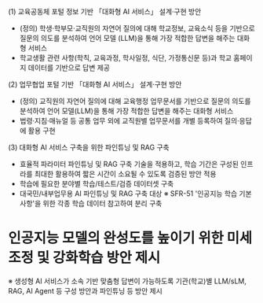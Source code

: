 (1) 교육공동체 포털 정보 기반 「대화형 AI 서비스」 설계·구현 방안
- (정의) 학생·학부모·교직원의 자연어 질의에 대해 학교정보, 교육소식 등을 기반으로 질문의 의도를 분석하여 언어 모델 (LLM)을 통해 가장 적합한 답변을 해주는 대화형 서비스
- 학교생활 관련 사항(학칙, 교육과정, 학사일정, 식단, 가정통신문 등)과 학교 홈페이지 데이터를 기반으로 답변 제공

(2) 업무협업 포털 기반 「대화형 AI 서비스」 설계·구현 방안
 - (정의) 교직원의 자연어 질의에 대해 교육행정 업무문서를 기반으로 질문의 의도를 분석하여 언어 모델(LLM)을 통해 가장 적합한 답변을 해주는 대화형 서비스
- 법령·지침·매뉴얼 등 공통 업무 외에 교직원별 업무문서를 개별 등록하여 질의·응답에 활용 구현

(3) 대화형 AI 서비스 구축을 위한 파인튜닝 및 RAG 구축
- 효율적 파라미터 파인튜닝 및 RAG 구축 기술을 적용하고, 학습 기간은 구성된 인프라를 최대한 활용하여 짧은 시간이 소요될 수 있도록 검증된 방안 적용
- 학습에 필요한 분야별 학습/테스트/검증 데이터셋 구축
- 대국민/내부업무용 AI 파인튜닝 및 RAG 구축 대상
※ SFR-51 '인공지능 학습 기본사항'을 위한 각종 학습 데이터 참고하여 분리 구축


인공지능 모델의 완성도를 높이기 위한 미세조정 및 강화학습 방안 제시
=======================
   
※ 생성형 AI 서비스가 소속 기반 맞춤형 답변이 가능하도록 기관(학교)별 LLM/sLM, RAG, AI Agent 등 구성 방안과 파인튜닝 등 방안 제시